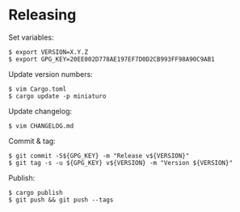 # Releasing

Set variables:

    $ export VERSION=X.Y.Z
    $ export GPG_KEY=20EE002D778AE197EF7D0D2CB993FF98A90C9AB1

Update version numbers:

    $ vim Cargo.toml
    $ cargo update -p miniaturo

Update changelog:

    $ vim CHANGELOG.md

Commit & tag:

    $ git commit -S${GPG_KEY} -m "Release v${VERSION}"
    $ git tag -s -u ${GPG_KEY} v${VERSION} -m "Version ${VERSION}"

Publish:

    $ cargo publish
    $ git push && git push --tags
